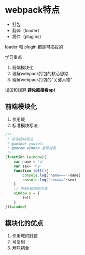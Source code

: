 # webpack特点
- 打包
- 翻译（loader）
- 插件（plugins）

loader 和 plugin 都是可插拔的

学习重点
1. 前端模块化
2. 理解webpack打包的核心思路
3. 理解webpack打包的“关键人物”

误区和规避
**避免直接看api**

## 前端模块化
1. 作用域
2. 标准模块写法

```javaScript
/**
 * 标准模块写法
 * @author yudioll
 * @param window 全局对象
 */
(function (window){
    var name = 'a'
    var sex= 'nv'
    function tell(){
        console.log('name==='+name)
        console.log('sex==='+sex)
    }
    // 声明a模块的方法
    window.a = {
        tell
    }
})(window)

```
## 模块化的优点
1. 作用域的封装
2. 可复用
3. 解除耦合



